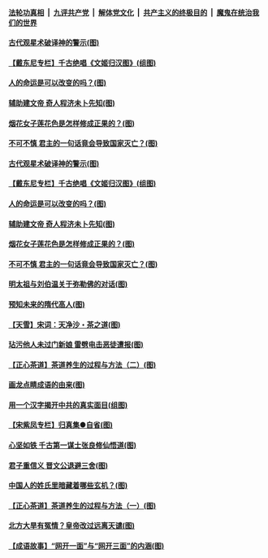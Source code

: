 

####  [法轮功真相](../../../../basic/blob/master/README.md?t=06210031) &nbsp;|&nbsp; [九评共产党](../../../../9ping.md/blob/master/README.md?t=06210031) &nbsp;|&nbsp; [解体党文化](../../../../jtdwh.md/blob/master/README.md?t=06210031)  &nbsp;|&nbsp; [共产主义的终极目的](../../../../gczydzjmd.md/blob/master/README.md?t=06210031) &nbsp;|&nbsp; [魔鬼在统治我们的世界](../../../../mgztzwmdsj.md/blob/master/README.md?t=06210031) 

#### [古代观星术破译神的警示(图)](../pages/p7/936938.md?t=06210031) 

#### [【戴东尼专栏】千古绝唱《文姬归汉图》(组图)](../pages/p7/933598.md?t=06210031) 

#### [人的命运是可以改变的吗？(图)](../pages/p7/936633.md?t=06210031) 

#### [辅助建文帝 奇人程济未卜先知(图)](../pages/p7/936751.md?t=06210031) 

#### [烟花女子莲花色是怎样修成正果的？(图)](../pages/p7/936627.md?t=06210031) 

#### [不可不慎 君主的一句话竟会导致国家灭亡？(图)](../pages/p7/936921.md?t=06210031) 

#### [古代观星术破译神的警示(图)](../pages/p7/936938.md?t=06210031) 

#### [【戴东尼专栏】千古绝唱《文姬归汉图》(组图)](../pages/p7/933598.md?t=06210031) 

#### [人的命运是可以改变的吗？(图)](../pages/p7/936633.md?t=06210031) 

#### [辅助建文帝 奇人程济未卜先知(图)](../pages/p7/936751.md?t=06210031) 

#### [烟花女子莲花色是怎样修成正果的？(图)](../pages/p7/936627.md?t=06210031) 

#### [不可不慎 君主的一句话竟会导致国家灭亡？(图)](../pages/p7/936921.md?t=06210031) 

#### [明太祖与刘伯温关于弥勒佛的对话(图)](../pages/p7/936918.md?t=06210031) 

#### [预知未来的隋代高人(图)](../pages/p7/936519.md?t=06210031) 

#### [【天雪】宋词：天净沙・茶之道(图)](../pages/p7/936606.md?t=06210031) 

#### [玷污他人未过门新娘 雷劈电击恶徒遭报(图)](../pages/p7/936730.md?t=06210031) 

#### [【正心茶道】茶道养生的过程与方法（二）(图)](../pages/p7/936188.md?t=06210031) 

#### [画龙点睛成语的由来(图)](../pages/p7/936521.md?t=06210031) 

#### [用一个汉字揭开中共的真实面目(组图)](../pages/p7/936605.md?t=06210031) 

#### [【宋紫凤专栏】归真集●自省(图)](../pages/p7/936715.md?t=06210031) 

#### [心坚如铁 千古第一谋士张良修仙悟道(图)](../pages/p7/936518.md?t=06210031) 

#### [君子重信义 晋文公退避三舍(图)](../pages/p7/936517.md?t=06210031) 

#### [中国人的姓氏里暗藏着哪些玄机？(图)](../pages/p7/936608.md?t=06210031) 

#### [【正心茶道】茶道养生的过程与方法（一）(图)](../pages/p7/936187.md?t=06210031) 

#### [北方大旱有冤情？皇帝改过远离天谴(图)](../pages/p7/936431.md?t=06210031) 

#### [【成语故事】“网开一面”与“网开三面”的内涵(图)](../pages/p7/936380.md?t=06210031) 

